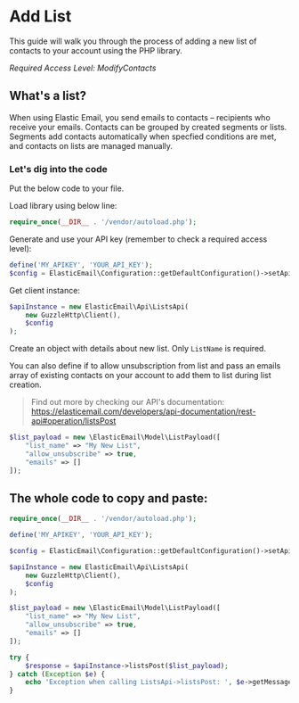 # Add List

This guide will walk you through the process of adding a new list of contacts to your account using the PHP library. 

*Required Access Level: ModifyContacts*

## What's a list?
When using Elastic Email, you send emails to contacts – recipients who receive your emails. Contacts can be grouped by created segments or lists. Segments add contacts automatically when specfied conditions are met, and contacts on lists are managed manually.

### Let's dig into the code

Put the below code to your file.

Load library using below line:

```php
require_once(__DIR__ . '/vendor/autoload.php');
```

Generate and use your API key (remember to check a required access level): 

```php
define('MY_APIKEY', 'YOUR_API_KEY');
$config = ElasticEmail\Configuration::getDefaultConfiguration()->setApiKey('X-ElasticEmail-ApiKey', MY_APIKEY);
```

Get client instance:

```php
$apiInstance = new ElasticEmail\Api\ListsApi(
    new GuzzleHttp\Client(),
    $config
);
```

Create an object with details about new list. Only `ListName` is required. 

You can also define if to allow unsubscription from list and pass an emails array of existing contacts on your account to add them to list during list creation. 

> Find out more by checking our API's documentation: https://elasticemail.com/developers/api-documentation/rest-api#operation/listsPost

```php
$list_payload = new \ElasticEmail\Model\ListPayload([
    "list_name" => "My New List",
    "allow_unsubscribe" => true,
    "emails" => []
]);
```

## The whole code to copy and paste:

```php
require_once(__DIR__ . '/vendor/autoload.php');

define('MY_APIKEY', 'YOUR_API_KEY');

$config = ElasticEmail\Configuration::getDefaultConfiguration()->setApiKey('X-ElasticEmail-ApiKey', MY_APIKEY);

$apiInstance = new ElasticEmail\Api\ListsApi(
    new GuzzleHttp\Client(),
    $config
);

$list_payload = new \ElasticEmail\Model\ListPayload([
    "list_name" => "My New List",
    "allow_unsubscribe" => true,
    "emails" => []
]);

try {
    $response = $apiInstance->listsPost($list_payload);
} catch (Exception $e) {
    echo 'Exception when calling ListsApi->listsPost: ', $e->getMessage(), PHP_EOL;
}
```
